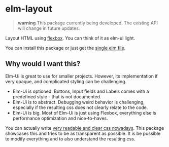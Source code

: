 # elm-layout

> **warning**
> This package currently being developed. The existing API will change in future updates.

Layout HTML using [flexbox](https://css-tricks.com/snippets/css/a-guide-to-flexbox/). You can think of it as elm-ui light.

You can install this package or just get the [single elm file](https://github.com/Orasund/elm-layout/blob/main/src/Layout.elm).

## Why would I want this?

Elm-Ui is great to use for smaller projects. However, its implementation if very opaque, and complicated styling can be challenging.

* Elm-Ui is optioned. Buttons, Input fields and Labels comes with a predefined style - that is not documented.
* Elm-Ui is to abstract. Debugging weird behavior is challenging, especially if the resulting css does not clearly relate to the code.
* Elm-Ui is big. Most of Elm-Ui is just using Flexbox, everything else is performance optimization and nice-to-haves.

You can actually write [very readable and clear css nowadays](https://csslayout.io/). This package showcases this and tries to be as transparent as possible. It is be possible to modify everything and to also understand the resulting css.